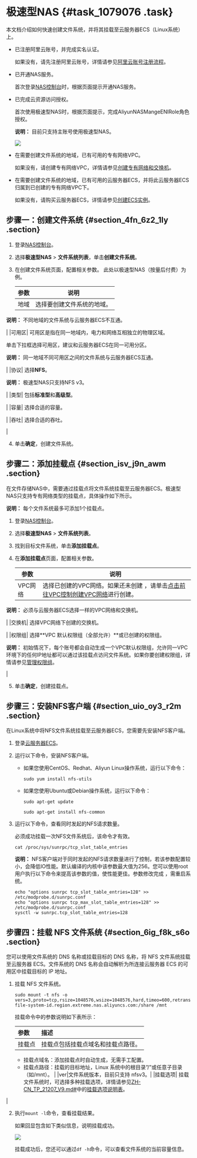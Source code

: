 # 极速型NAS {#task_1079076 .task}

本文档介绍如何快速创建文件系统，并将其挂载至云服务器ECS（Linux系统）上。

-   已注册阿里云账号，并完成实名认证。

    如果没有，请先注册阿里云账号，详情请参见[阿里云账号注册流程](../../../../cn.zh-CN/.md#)。

-   已开通NAS服务。

    首次登录[NAS控制台](https://nas.console.aliyun.com/)时，根据页面提示开通NAS服务。

-   已完成云资源访问授权。

    首次使用极速型NAS时，根据页面提示，完成AliyunNASMangeENIRole角色授权。

    **说明：** 目前只支持主账号使用极速型NAS。

    ![](http://static-aliyun-doc.oss-cn-hangzhou.aliyuncs.com/assets/img/868664/156264141351079_zh-CN.png)

-   在需要创建文件系统的地域，已有可用的专有网络VPC。

    如果没有，请创建专有网络VPC，详情请参见[创建专有网络和交换机](创建专有网络和交换机../../SP_22/DNVPC11885991/ZH-CN_TP_2434_V13.dita#concept_isl_ghv_rdb/section_ufw_rhv_rdb)。

-   在需要创建文件系统的地域，已有可用的云服务器ECS，并将此云服务器ECS归属到已创建的专有网络VPC下。

    如果没有，请购买云服务器ECS，详情请参见[创建ECS实例](../../../../cn.zh-CN/个人版快速入门/创建ECS实例.md#)。


## 步骤一：创建文件系统 {#section_4fn_6z2_1ly .section}

1.  登录[NAS控制台](https://nas.console.aliyun.com/)。
2.  选择**极速型NAS** \> **文件系统列表**，单击**创建文件系统**。
3.  在创建文件系统页面，配置相关参数。 此处以极速型NAS（按量后付费）为例。

    |参数|说明|
    |--|--|
    |地域| 选择要创建文件系统的地域。

**说明：** 不同地域的文件系统与云服务器ECS不互通。

 |
    |可用区| 可用区是指在同一地域内，电力和网络互相独立的物理区域。

 单击下拉框选择可用区，建议和云服务器ECS在同一可用分区。

**说明：** 同一地域不同可用区之间的文件系统与云服务器ECS互通。

 |
    |协议| 选择**NFS**。

**说明：** 极速型NAS只支持NFS v3。

 |
    |类型| 包括**标准型**和**高级型**。

 |
    |容量| 选择合适的容量。

 |
    |吞吐| 选择合适的吞吐。

 |

4.  单击**确定**，创建文件系统。

## 步骤二：添加挂载点 {#section_isv_j9n_awm .section}

在文件存储NAS中，需要通过挂载点将文件系统挂载至云服务器ECS。极速型NAS只支持专有网络类型的挂载点，具体操作如下所示。

**说明：** 每个文件系统最多可添加1个挂载点。

1.  登录[NAS控制台](https://nas.console.aliyun.com/)。
2.  选择**极速型NAS** \> **文件系统列表**。
3.  找到目标文件系统，单击**添加挂载点**。
4.  在**添加挂载点**页面，配置相关参数。

    |参数|说明|
    |--|--|
    |VPC网络| 选择已创建的VPC网络。如果还未创建 ，请单击[点击前往VPC控制创建VPC网络](https://vpc.console.aliyun.com/)进行创建。

**说明：** 必须与云服务器ECS选择一样的VPC网络和交换机。

 |
    |交换机| 选择VPC网络下创建的交换机。

 |
    |权限组| 选择**VPC 默认权限组（全部允许）**或已创建的权限组。

**说明：** 初始情况下，每个账号都会自动生成一个VPC默认权限组，允许同一VPC环境下的任何IP地址都可以通过该挂载点访问文件系统。如果你要创建权限组，详情请参见[管理权限组](../../../../cn.zh-CN/用户指南/管理权限/管理权限组.md#)。

 |

5.  单击**确定**，创建挂载点。

## 步骤三：安装NFS客户端 {#section_uio_oy3_r2m .section}

在Linux系统中将NFS文件系统挂载至云服务器ECS，您需要先安装NFS客户端。

1.  登录[云服务器ECS](https://ecs.console.aliyun.com/)。
2.  运行以下命令，安装NFS客户端。
    -   如果您使用CentOS、Redhat、Aliyun Linux操作系统，运行以下命令：

        ``` {#d7e454}
        sudo yum install nfs-utils
        ```

    -   如果您使用Ubuntu或Debian操作系统，运行以下命令：

        ``` {#d7e460}
        sudo apt-get update
        ```

        ``` {#d7e463}
        sudo apt-get install nfs-common
        ```

3.  运行以下命令，查看同时发起的NFS请求数量。

    必须成功挂载一次NFS文件系统后，该命令才有效。

    ``` {#d7e474}
    cat /proc/sys/sunrpc/tcp_slot_table_entries
    ```

    **说明：** NFS客户端对于同时发起的NFS请求数量进行了控制，若该参数配置较小，会降低IO性能。默认编译的内核中该参数最大值为256。您可以使用root用户执行以下命令来提高该参数的值，使性能更佳。参数修改完成 ，需重启系统。

    ``` {#d7e479}
    echo "options sunrpc tcp_slot_table_entries=128" >> /etc/modprobe.d/sunrpc.conf
    echo "options sunrpc tcp_max_slot_table_entries=128" >>  /etc/modprobe.d/sunrpc.conf
    sysctl -w sunrpc.tcp_slot_table_entries=128
    ```


## 步骤四：挂载 NFS 文件系统 {#section_6ig_f8k_s6o .section}

您可以使用文件系统的 DNS 名称或挂载目标的 DNS 名称，将 NFS 文件系统挂载至云服务器 ECS。文件系统的 DNS 名称会自动解析为所连接云服务器 ECS 的可用区中挂载目标的 IP 地址。

1.  挂载 NFS 文件系统。

    ``` {#codeblock_xf2_jcj_ox4}
    sudo mount -t nfs -o vers=3,proto=tcp,rsize=1048576,wsize=1048576,hard,timeo=600,retrans=2,noresvport file-system-id.region.extreme.nas.aliyuncs.com:/share /mnt
    ```

    挂载命令中的参数说明如下表所示：

    |参数|描述|
    |:-|:-|
    |挂载点| 挂载点包括挂载点域名和挂载点路径。

    -   挂载点域名：添加挂载点时自动生成，无需手工配置。
    -   挂载点路径：挂载的目标地址，Linux 系统中的根目录”/”或任意子目录（如/mnt）。
 |
    |ver|文件系统版本，目前只支持 nfsv3。|
    |挂载选项| 挂载文件系统时，可选择多种挂载选项，详情请参见[ZH-CN\_TP\_21207\_V9.md\#](cn.zh-CN/用户指南/挂载文件系统/手动挂载NFS文件系统.md#)中的[挂载选项说明表](cn.zh-CN/用户指南/挂载文件系统/手动挂载NFS文件系统.md#table_2uc_odz_vk9)。

 |

2.  执行`mount -l`命令，查看挂载结果。

    如果回显包含如下类似信息，说明挂载成功。

    ![](http://static-aliyun-doc.oss-cn-hangzhou.aliyuncs.com/assets/img/868664/156264141451085_zh-CN.png)

    挂载成功后，您还可以通过`df -h`命令，可以查看文件系统的当前容量信息。


